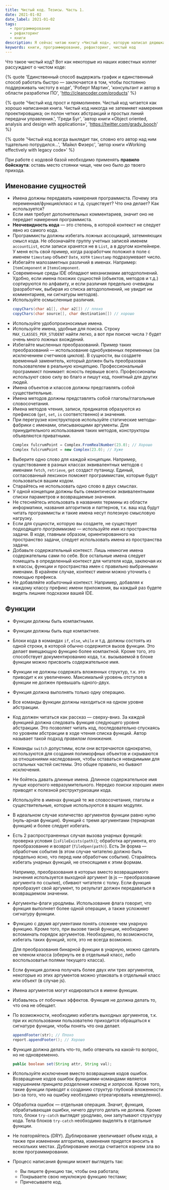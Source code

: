 ```yaml
---
title: Чистый код. Тезисы. Часть 1.
date: 2021-01-02
date_label: 2021-01-02
tags:
  - программирование
  - рефакторинг
  - книги
description: Я сейчас читаю книгу «Чистый код», которую написал дядюшка Боб (Роберт Мартин). Я рекомендую эту книгу разработчикам любого уровня, начиная с джунов. В процессе чтения я конспектирую тезисы, которые считаю важными.
keywords: книги, программирование, рефакторинг, чистый код
---
```


Что такое чистый код? Вот как некоторые из наших известных коллег рассуждают о чистом коде:

{% quote 'Единственный способ выдержать график и единственный способ работать быстро — заключается в том, чтобы постоянно поддерживать чистоту в коде', 'Роберт Мартин', 'консультант и автор в области разработки ПО', 'http://cleancoder.com/products' %}

{% quote 'Чистый код прост и прямолинеен. Чистый код читается как хорошо написанная книга. Чистый код никогда не затемняет намерения проектировщика; он полон четких абстракций и простых линий передачи управления.', 'Греди Буг', 'автор книги «Object oriented, analysis and design with applications»', 'https://twitter.com/grady_booch' %}

{% quote 'Чистый код всегда выклядит так, словно его автор над ним тщательно потрудился...', 'Майкл Физерс', 'автор книги «Working effectively with legacy code»' %}


При работе с кодовой базой необходимо применять **правило бойскаута**: оставь место стоянки чище, чем оно было до твоего прихода.

## Именование сущностей
* Имена должны передавать намерения программиста. Почему эта переменная/функция/класс и т.д. существует? Что она делает? Как используется?
* Если имя требует дополнительных комментариев, значит оно не передает намерения программиста.
* **Неочевидность кода** — это степень, в которой контекст не следует явно из самого кода.
* Программисты должны избегать ложных ассоциаций, затемняющих смысл кода. Не обозначайте группу учетных записей именем `accountList`,
  если записи хранятся не в `List`, а в другом контейнере. У меня есть свой пример, когда разработчик положил в поле с именем
  `timestamp` объект `Date`, хотя `timestamp` подразумевает число.
* Избегайте малозаметных различий в именах. Например: `ItemComponent` и `ItemsComponent`.
* Современные среды IDE обладают механизмами автодополнений. Удобно, если имена похожих сущностей (объектов, методов и т.д.) сортируются по алфавиту,
  и если различия предельно очевидны (разработчик, выбирая из списка автодополнений, не увидит ни комментариев, ни сигнатуры методов).
* Используйте осмысленные различия.
  ```java
  copyChars(char a1[], char a2[]) // плохо
  copyChars(char source[], char destination[]) // хорошо
  ```
* Используйте удобопроизносимые имена.
* Используйте имена, удобные для поиска. Строку `MAX_CLASSES_PER_STUDENT` найти легко, а вот при поиске числа `7` будет очень много ложных вхождений.
* Избегайте мысленных преобразований. Пример таких преобразований — использование однобуквенных переменных (за исключением счетчиков циклов).
  В сущности, вы создаете временный заменитель, который должен быть преобразован пользователем в реальную концепцию.
  Профессиональный программист понимает: ясность первыше всего. Профессионалы используют свою силу во благо и пишут код, понятный для других людей.
* Имена объектов и классов должны представлять собой существительные.
* Имена методов должны представлять собой глаголы/глагольные словосочетания.
* Имена методов чтения, записи, предикатов образуются из префиксов (`get`, `set`, `is` соответственно) и значения.
* При перегрузке конструкторов используйте статические методы-фабрики с именами, описывающими аргументы. Для принудительного использования таких методов,
  конструкторы объявляются приватными.
  ```java
  Complex fulcrumPoint = Complex.FromRealNumber(23.0); // Хорошо
  Complex fulcrumPoint = new Complex(23.0); // Хуже
  ```
* Выберите одно слово для каждой концепции. Например, существование в разных классах эквивалентных методов с именами `fetch`, `retrieve`, `get`
  создаст путаницу.
  Единый, согласованный лексикон поможет программистам, которые будут пользоваться вашим кодом.
* Старайтесь не использовать одно слово в двух смыслах.
* У одной концепции должны быть семантически эквивалентными списки параметров и возвращаемые значения.
* Не стесняйтесь ипользовать в названиях термины из области информатики, названия алгоритмов и паттернов, т.к. ваш код будут читать программисты
  и такие имена несут полезную смысловую нагрузку.
* Если для сущности, которую вы создаете, не существует подходящего _программизма_ — используйте имя из пространства задачи.
  В коде, главным образом, ориентированного на пространство задачи, следует использовать имена из пространства задачи.
* Добавьте содержательный контекст. Лишь немногие имена содержательны сами по себе. Все остальные имена следует помещать в определенный контекст
  для читателя кода, заключая их в классы, функции и пространства имен с правильно выбранными именами. В крайнем случае, контекст имени
  можно уточнить с помощью префикса.
* Не добавляйте избыточный контекст. Например, добавляя к каждому классу префикс имени приложения, вы каждый раз будете видеть лишние подсказки вашей IDE.

## Функции

* Функции должны быть компактными.
* Функции должны быть еще компактнее.
* Блоки кода в командах `if`, `else`, `while` и т.д. должны состоять из одной строки, в которой обычно содержится вызов функции.
  Это делает вмещающую функцию более компактной. Кроме того, это способствует документированию кода, т.к. вызываемой в блоке функции можно присвоить
  содержательное имя.
* Функции не должны содержать вложенных структур, т.к. это приводит к их увеличению. Максимальнй уровень отступов в функции не должен превышать одного-двух.
* Функция должна выполнять только одну операцию.
* Все команды функции должны находиться на одном уровне абстракции.
* Код должен читаться как рассказ — сверху-вниз. За каждой функцией должна следовать функция следующего уровня абстракции.
  Это позволяет читать код, последовательно спускаясь по уровням абстракции в ходе чтения списка функций. Автор называет такой подход
  _правилом понижения_.
* Команды `switch` допустимы, если они встречаются однократно, используются для создания полиморфных объектов и скрываются за отношениями
  наследования, чтобы оставаться невидимыми для остальных частей системы. Это общее правило, но бывают исключения.
* Не бойтесь давать длинные имена. Длинное содержательное имя лучше короткого невразумительного. Нередко поиски хороших имен приводят к
  полезной реструктуризации кода.
* Используйте в именах функций те же словосочетания, глаголы и существительные, которые используются в ваших модулях.
* В идеальном случае количество аргументов функции равно нулю (нуль-арная функция). Функций с тремя аргументами (тернарная функция) и более
  следует избегать.
* Есть 2 распространенных случая вызова унарных функций: проверка условия (`isFileExists(path)`); обработка аргумента, его преобразование и возврат
  (`fileOpen(path)`). Есть 3я форма — обработчик события (в этом случае читателю должно быть предельно ясно, что перед ним обработчик события).
  Старайтесь избегать унарных функций, не относящимя к этим формам.

  Например, преобразования в которых вместо возвращаемого значения используется выходной аргумент (в js — преобразование аргумента по ссылке),
  сбивают читателя с толку. Если функция преобразует свой аргумент, то результат должен передаваться в возвращаемом значении.
* Аргументы-флаги уродливы. Использование флага говорит, что функция выполняет более одной операции, а также усложняет сигнатуру функции.
* Функцию с двумя аргументами понять сложнее чем унарную функцию. Кроме того, при вызове такой функции, необходимо вспоминать порядок аргументов.
  Необходимо, по возможности, избегать таких функций, хотя, это не всегда возможно.

  Для преобразования бинарной функции в унарную, можно сделать ее членом класса (обернуть ее в отдельный класс, либо воспользоватья полями текущего класса).
* Если функция должна получать более двух или трех аргументов, некоторые из этих аргументов можно упаковать в отдельный класс или объект (в случае js).
* Имена аргументов могут кодироваться в имени функции.
* Избавьтесь от побочных эффектов. Функция не должна делать то, что она не обещает.
* По возможности, необходимо избегать выходных аргументов, т.к. при их использовании пользователю приходится обращаться к сигнатуре функции,
  чтобы понять что она делает.
  ```java
  appendFooter(str); // Плохо
  report.appendFooter(); // Хорошо
  ```
* Функция должна делать что-то, либо отвечать на какой-то вопрос, но не одновременно.
  ```java
  public boolean set(String attr, String val);
  ```
* Используйте исключения вместо возвращения кодов ошибок. Возвращение кодов ошибок функциями-командами является нарушением _принципа
  разделения команд и запросов_. Кроме того, такие функции приводят к созданию структур глубокой вложенности (из-за того, что на ошибку
  необходимо отреагировать немедленно).
* Обработка ошибок — отдельная операция. Значит, функция, обрабатывающая ошибки, ничего другого делать не должна.
  Кроме того, блоки `try-catch` выглядят уродливо, они запутывают структуру кода. Тела блоков `try-catch` необходимо выделять
  в отдельные функции.
* Не повторяйтесь (DRY). Дублирование увеличивает объем кода, а также при изменении алгоритма, изменения придется вносить в нескольких
  местах. Дублирование иногда считается корнем зла во всем программировании.
* Процесс написания функции может выглядеть так:
  * Вы пишете функцию так, чтобы она работала;
  * Покрываете свою неуклюжую функцию тестами;
  * Причесываете код.
